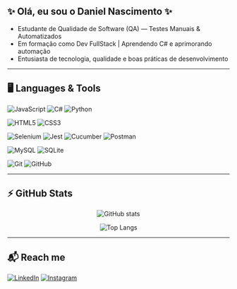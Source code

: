 ## ✨ Olá, eu sou o Daniel Nascimento ✨

- Estudante de Qualidade de Software (QA) — Testes Manuais & Automatizados  
- Em formação como Dev FullStack | Aprendendo C# e aprimorando automação  
- Entusiasta de tecnologia, qualidade e boas práticas de desenvolvimento  

---

## 🖥️ Languages & Tools  

<!-- Badges de linguagens -->
![JavaScript](https://img.shields.io/badge/JavaScript-F7DF1E?style=for-the-badge&logo=javascript&logoColor=black)
![C#](https://img.shields.io/badge/C%23-239120?style=for-the-badge&logo=c-sharp&logoColor=white)
![Python](https://img.shields.io/badge/Python-3776AB?style=for-the-badge&logo=python&logoColor=white)

<!-- Badges de front-end -->
![HTML5](https://img.shields.io/badge/HTML5-E34F26?style=for-the-badge&logo=html5&logoColor=white)
![CSS3](https://img.shields.io/badge/CSS3-1572B6?style=for-the-badge&logo=css3&logoColor=white)

<!-- Badges de testes -->
![Selenium](https://img.shields.io/badge/Selenium-43B02A?style=for-the-badge&logo=selenium&logoColor=white)
![Jest](https://img.shields.io/badge/Jest-C21325?style=for-the-badge&logo=jest&logoColor=white)
![Cucumber](https://img.shields.io/badge/Cucumber-23D96C?style=for-the-badge&logo=cucumber&logoColor=white)
![Postman](https://img.shields.io/badge/Postman-FF6C37?style=for-the-badge&logo=postman&logoColor=white)

<!-- Badges de banco de dados -->
![MySQL](https://img.shields.io/badge/MySQL-4479A1?style=for-the-badge&logo=mysql&logoColor=white)
![SQLite](https://img.shields.io/badge/SQLite-07405E?style=for-the-badge&logo=sqlite&logoColor=white)

<!-- Badges de versionamento -->
![Git](https://img.shields.io/badge/Git-F05032?style=for-the-badge&logo=git&logoColor=white)
![GitHub](https://img.shields.io/badge/GitHub-181717?style=for-the-badge&logo=github&logoColor=white)

---

## ⚡ GitHub Stats  

<p align="center">
  <img src="https://github-readme-stats.vercel.app/api?username=SeuUsuario&show_icons=true&theme=tokyonight" alt="GitHub stats"/>
</p>

<p align="center">
  <img src="https://github-readme-stats.vercel.app/api/top-langs/?username=SeuUsuario&layout=compact&theme=tokyonight" alt="Top Langs"/>
</p>

---

## 📬 Reach me  

[![LinkedIn](https://img.shields.io/badge/LinkedIn-0077B5?style=for-the-badge&logo=linkedin&logoColor=white)](https://www.linkedin.com/in/daniel-nascimento-2729941a8/)
[![Instagram](https://img.shields.io/badge/Instagram-E4405F?style=for-the-badge&logo=instagram&logoColor)](https://www.instagram.com/danthedev11)
